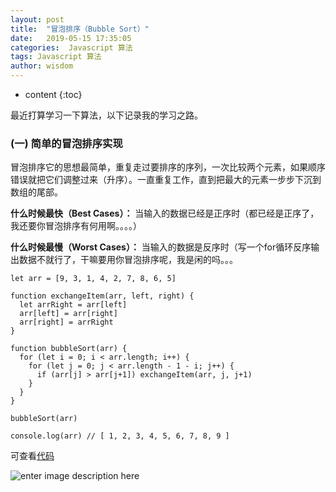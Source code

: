 ```yaml
---
layout: post
title:  "冒泡排序（Bubble Sort）"
date:   2019-05-15 17:35:05
categories:  Javascript 算法
tags: Javascript 算法
author: wisdom
---
```


* content
{:toc}

最近打算学习一下算法，以下记录我的学习之路。




### (一) 简单的冒泡排序实现

冒泡排序它的思想最简单，重复走过要排序的序列，一次比较两个元素，如果顺序错误就把它们调整过来（升序）。一直重复工作，直到把最大的元素一步步下沉到数组的尾部。

**什么时候最快（Best Cases）：**
当输入的数据已经是正序时（都已经是正序了，我还要你冒泡排序有何用啊。。。。）

**什么时候最慢（Worst Cases）：**
当输入的数据是反序时（写一个for循环反序输出数据不就行了，干嘛要用你冒泡排序呢，我是闲的吗。。。

    let arr = [9, 3, 1, 4, 2, 7, 8, 6, 5]
    
    function exchangeItem(arr, left, right) {
      let arrRight = arr[left]
      arr[left] = arr[right]
      arr[right] = arrRight
    }
    
    function bubbleSort(arr) {
      for (let i = 0; i < arr.length; i++) {
        for (let j = 0; j < arr.length - 1 - i; j++) {
          if (arr[j] > arr[j+1]) exchangeItem(arr, j, j+1)
        }
      }
    }
    
    bubbleSort(arr)
    
    console.log(arr) // [ 1, 2, 3, 4, 5, 6, 7, 8, 9 ]

可查看[代码](https://github.com/findwisdom/arithmetic-js/blob/master/sort/bubbleSort.js) 

![enter image description here](https://findwisdom.oss-cn-hongkong.aliyuncs.com/arithmetic/sort/bubbleSort.png)    
